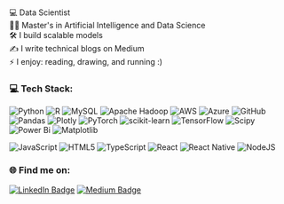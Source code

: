 
💻 Data Scientist<br>🧑‍🎓 Master's in Artificial Intelligence and Data Science<br>🛠️ I build scalable models<br>✍️ I write technical blogs on Medium<br>⚡ I enjoy: reading, drawing, and running :)<be>



### 💻 Tech Stack:

![Python](https://img.shields.io/badge/python-3670A0?style=plastic&logo=python&logoColor=ffdd54) ![R](https://img.shields.io/badge/r-%23276DC3.svg?style=plastic&logo=r&logoColor=white) ![MySQL](https://img.shields.io/badge/mysql-4479A1.svg?style=plastic&logo=mysql&logoColor=white) ![Apache Hadoop](https://img.shields.io/badge/Apache%20Hadoop-66CCFF?style=plastic&logo=apachehadoop&logoColor=black) ![AWS](https://img.shields.io/badge/AWS-%23FF9900.svg?style=plastic&logo=amazon-aws&logoColor=white) ![Azure](https://img.shields.io/badge/azure-%230072C6.svg?style=plastic&logo=microsoftazure&logoColor=white) ![GitHub](https://img.shields.io/badge/github-%23121011.svg?style=plastic&logo=github&logoColor=white) ![Pandas](https://img.shields.io/badge/pandas-%23150458.svg?style=plastic&logo=pandas&logoColor=white) ![Plotly](https://img.shields.io/badge/Plotly-%233F4F75.svg?style=plastic&logo=plotly&logoColor=white) ![PyTorch](https://img.shields.io/badge/PyTorch-%23EE4C2C.svg?style=plastic&logo=PyTorch&logoColor=white) ![scikit-learn](https://img.shields.io/badge/scikit--learn-%23F7931E.svg?style=plastic&logo=scikit-learn&logoColor=white) ![TensorFlow](https://img.shields.io/badge/TensorFlow-%23FF6F00.svg?style=plastic&logo=TensorFlow&logoColor=white) ![Scipy](https://img.shields.io/badge/SciPy-%230C55A5.svg?style=plastic&logo=scipy&logoColor=%white) ![Power Bi](https://img.shields.io/badge/power_bi-F2C811?style=plastic&logo=powerbi&logoColor=black) ![Matplotlib](https://img.shields.io/badge/Matplotlib-%23ffffff.svg?style=plastic&logo=Matplotlib&logoColor=black) 

![JavaScript](https://img.shields.io/badge/javascript-%23323330.svg?style=plastic&logo=javascript&logoColor=%23F7DF1E) ![HTML5](https://img.shields.io/badge/html5-%23E34F26.svg?style=plastic&logo=html5&logoColor=white) ![TypeScript](https://img.shields.io/badge/typescript-%23007ACC.svg?style=plastic&logo=typescript&logoColor=white) ![React](https://img.shields.io/badge/react-%2320232a.svg?style=plastic&logo=react&logoColor=%2361DAFB) ![React Native](https://img.shields.io/badge/react_native-%2320232a.svg?style=plastic&logo=react&logoColor=%2361DAFB) ![NodeJS](https://img.shields.io/badge/node.js-6DA55F?style=plastic&logo=node.js&logoColor=white)



### 🌐 Find me on:

[![LinkedIn Badge](https://img.shields.io/badge/LinkedIn-%230077B5.svg?logo=linkedin&logoColor=white)](https://www.linkedin.com/in/dooterior) [![Medium Badge](https://img.shields.io/badge/Medium-12100E?logo=medium&logoColor=white)](https://medium.com/@dooterior) 
